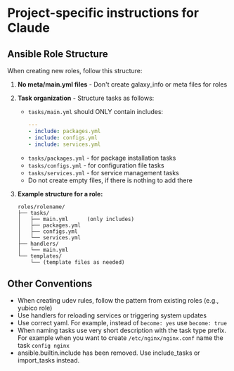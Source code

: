 # Project-specific instructions for Claude

## Ansible Role Structure

When creating new roles, follow this structure:

1. **No meta/main.yml files** - Don't create galaxy_info or meta files for roles

2. **Task organization** - Structure tasks as follows:
   - `tasks/main.yml` should ONLY contain includes:
     ```yaml
     ---
     - include: packages.yml
     - include: configs.yml
     - include: services.yml
     ```
   - `tasks/packages.yml` - for package installation tasks
   - `tasks/configs.yml` - for configuration file tasks
   - `tasks/services.yml` - for service management tasks
   - Do not create empty files, if there is nothing to add there

3. **Example structure for a role:**
   ```
   roles/rolename/
   ├── tasks/
   │   ├── main.yml      (only includes)
   │   ├── packages.yml
   │   ├── configs.yml
   │   └── services.yml
   ├── handlers/
   │   └── main.yml
   └── templates/
       └── (template files as needed)
   ```

## Other Conventions

- When creating udev rules, follow the pattern from existing roles (e.g., yubico role)
- Use handlers for reloading services or triggering system updates
- Use correct yaml. For example, instead of `become: yes` use `become: true`
- When naming tasks use very short description with the task type prefix. For example when you want to create `/etc/nginx/nginx.conf` name the task `config nginx`
- ansible.builtin.include has been removed. Use include_tasks or import_tasks instead.
